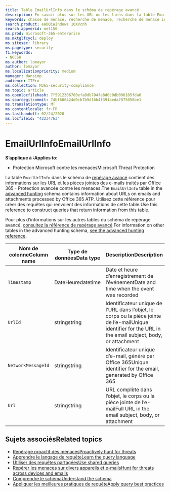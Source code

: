 ```yaml
---
title: Table EmailUrlInfo dans le schéma de repérage avancé
description: En savoir plus sur les URL ou les liens dans la table EmailUrlInfo du schéma de repérage avancé
keywords: chasse de menace, recherche de menace, recherche de menace informatique, protection contre les menaces Microsoft, Microsoft 365, MTP, M365, recherche, requête, télémétrie, référence de schéma, Kusto, table, colonne, type de données, description, EmailUrlInfo, ID de message réseau, URL, lien
search.product: eADQiWindows 10XVcnh
search.appverid: met150
ms.prod: microsoft-365-enterprise
ms.mktglfcycl: deploy
ms.sitesec: library
ms.pagetype: security
f1.keywords:
- NOCSH
ms.author: lomayor
author: lomayor
ms.localizationpriority: medium
manager: dansimp
audience: ITPro
ms.collection: M365-security-compliance
ms.topic: article
ms.openlocfilehash: 7f5912306700efa0db704fe8d0c0db006105fda6
ms.sourcegitcommit: 74bf600424d0cb7b9d16b4f391aeda7875058be1
ms.translationtype: MT
ms.contentlocale: fr-FR
ms.lasthandoff: 02/24/2020
ms.locfileid: "42234763"
---
```

# <a name="emailurlinfo"></a><span data-ttu-id="df613-104">EmailUrlInfo</span><span class="sxs-lookup"><span data-stu-id="df613-104">EmailUrlInfo</span></span>

<span data-ttu-id="df613-105">**S’applique à :**</span><span class="sxs-lookup"><span data-stu-id="df613-105">**Applies to:**</span></span>
- <span data-ttu-id="df613-106">Protection Microsoft contre les menaces</span><span class="sxs-lookup"><span data-stu-id="df613-106">Microsoft Threat Protection</span></span>



<span data-ttu-id="df613-107">La table `EmailUrlInfo` dans le schéma de [repérage avancé](advanced-hunting-overview.md) contient des informations sur les URL et les pièces jointes des e-mails traités par Office 365 - Protection avancée contre les menaces.</span><span class="sxs-lookup"><span data-stu-id="df613-107">The `EmailUrlInfo` table in the [advanced hunting](advanced-hunting-overview.md) schema contains information about URLs on emails and attachments processed by Office 365 ATP.</span></span> <span data-ttu-id="df613-108">Utilisez cette référence pour créer des requêtes qui renvoient des informations de cette table.</span><span class="sxs-lookup"><span data-stu-id="df613-108">Use this reference to construct queries that return information from this table.</span></span>

<span data-ttu-id="df613-109">Pour plus d’informations sur les autres tables du schéma de repérage avancé, [consultez la référence de repérage avancé](advanced-hunting-schema-tables.md).</span><span class="sxs-lookup"><span data-stu-id="df613-109">For information on other tables in the advanced hunting schema, [see the advanced hunting reference](advanced-hunting-schema-tables.md).</span></span>

| <span data-ttu-id="df613-110">Nom de colonne</span><span class="sxs-lookup"><span data-stu-id="df613-110">Column name</span></span> | <span data-ttu-id="df613-111">Type de données</span><span class="sxs-lookup"><span data-stu-id="df613-111">Data type</span></span> | <span data-ttu-id="df613-112">Description</span><span class="sxs-lookup"><span data-stu-id="df613-112">Description</span></span> |
|-------------|-----------|-------------|
| `Timestamp` | <span data-ttu-id="df613-113">DateHeure</span><span class="sxs-lookup"><span data-stu-id="df613-113">datetime</span></span> | <span data-ttu-id="df613-114">Date et heure d’enregistrement de l’événement</span><span class="sxs-lookup"><span data-stu-id="df613-114">Date and time when the event was recorded</span></span> |
| `UrlId` | <span data-ttu-id="df613-115">string</span><span class="sxs-lookup"><span data-stu-id="df613-115">string</span></span> | <span data-ttu-id="df613-116">Identificateur unique de l’URL dans l’objet, le corps ou la pièce jointe de l’e-mail</span><span class="sxs-lookup"><span data-stu-id="df613-116">Unique identifier for the URL in the email subject, body, or attachment</span></span> |
| `NetworkMessageId` | <span data-ttu-id="df613-117">string</span><span class="sxs-lookup"><span data-stu-id="df613-117">string</span></span> | <span data-ttu-id="df613-118">Identificateur unique d’e-mail, généré par Office 365</span><span class="sxs-lookup"><span data-stu-id="df613-118">Unique identifier for the email, generated by Office 365</span></span> |
| `Url` | <span data-ttu-id="df613-119">string</span><span class="sxs-lookup"><span data-stu-id="df613-119">string</span></span> | <span data-ttu-id="df613-120">URL complète dans l’objet, le corps ou la pièce jointe de l’e-mail</span><span class="sxs-lookup"><span data-stu-id="df613-120">Full URL in the email subject, body, or attachment</span></span> |

## <a name="related-topics"></a><span data-ttu-id="df613-121">Sujets associés</span><span class="sxs-lookup"><span data-stu-id="df613-121">Related topics</span></span>
- [<span data-ttu-id="df613-122">Repérage proactif des menaces</span><span class="sxs-lookup"><span data-stu-id="df613-122">Proactively hunt for threats</span></span>](advanced-hunting-overview.md)
- [<span data-ttu-id="df613-123">Apprendre le langage de requête</span><span class="sxs-lookup"><span data-stu-id="df613-123">Learn the query language</span></span>](advanced-hunting-query-language.md)
- [<span data-ttu-id="df613-124">Utiliser des requêtes partagées</span><span class="sxs-lookup"><span data-stu-id="df613-124">Use shared queries</span></span>](advanced-hunting-shared-queries.md)
- [<span data-ttu-id="df613-125">Repérer les menaces sur divers appareils et e-mails</span><span class="sxs-lookup"><span data-stu-id="df613-125">Hunt for threats across devices and emails</span></span>](advanced-hunting-query-emails-devices.md)
- [<span data-ttu-id="df613-126">Comprendre le schéma</span><span class="sxs-lookup"><span data-stu-id="df613-126">Understand the schema</span></span>](advanced-hunting-schema-tables.md)
- [<span data-ttu-id="df613-127">Appliquer les meilleures pratiques de requête</span><span class="sxs-lookup"><span data-stu-id="df613-127">Apply query best practices</span></span>](advanced-hunting-best-practices.md)
